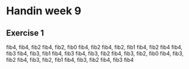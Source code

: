 # Handin week 9

## Exercise 1

fib4, 
fib4, fib2
fib4, fib2, fib0 
fib4, fib2
fib4, fib2, fib1
fib4, fib2
fib4
fib4, fib3
fib4, fib3, fib1
fib4, fib3
fib4, fib3, fib2
fib4, fib3, fib2, fib0
fib4, fib3, fib2
fib4, fib3, fib2, fib1
fib4, fib3, fib2
fib4, fib3
fib4